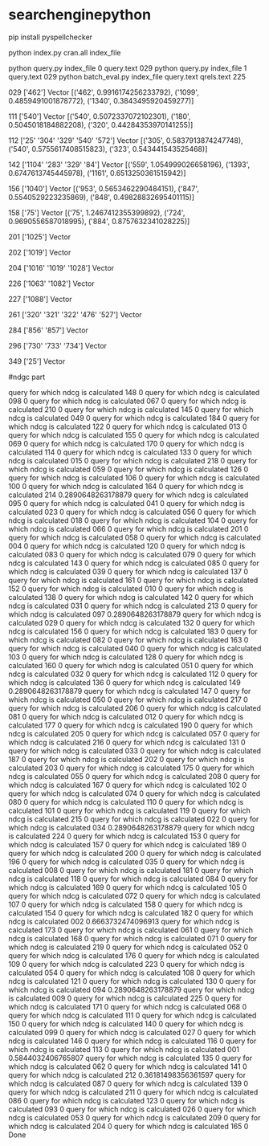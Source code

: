 # searchenginepython
pip install pyspellchecker

python index.py cran.all index_file

python query.py index_file 0 query.text 029
python query.py index_file 1 query.text 029
python batch_eval.py index_file query.text qrels.text 225

029
['462'] Vector [('462', 0.9916174256233792), ('1099', 0.4859491001878772), ('1340', 0.3843495920459277)]

111
['540'] Vector [('540', 0.5072337072102301), ('180', 0.5045018184882208), ('320', 0.44284353970141255)]

112
['25' '304' '329' '540' '572']  Vector [('305', 0.5837913874247748), ('540', 0.5755617408515823), ('323', 0.543441543525468)]


142
['1104' '283' '329' '84'] Vector [('559', 1.054999026658196), ('1393', 0.6747613745445978), ('1161', 0.6513250361515942)]

156
['1040'] Vector [('953', 0.5653462290484151), ('847', 0.5540529223235869), ('848', 0.49828832695401115)]

158
['75'] Vector [('75', 1.2467412355399892), ('724', 0.9690556587018995), ('884', 0.8757632341028225)]

201
['1025'] Vector 

202
['1019'] Vector  

204
['1016' '1019' '1028'] Vector 

226
['1063' '1082'] Vector 

227
['1088'] Vector 

261
['320' '321' '322' '476' '527'] Vector 

284
['856' '857'] Vector 

296
['730' '733' '734'] Vector 

349
['25'] Vector 



#ndgc part 

query for which ndcg is calculated 148
0
query for which ndcg is calculated 098
0
query for which ndcg is calculated 067
0
query for which ndcg is calculated 210
0
query for which ndcg is calculated 145
0
query for which ndcg is calculated 049
0
query for which ndcg is calculated 184
0
query for which ndcg is calculated 122
0
query for which ndcg is calculated 013
0
query for which ndcg is calculated 155
0
query for which ndcg is calculated 069
0
query for which ndcg is calculated 170
0
query for which ndcg is calculated 114
0
query for which ndcg is calculated 133
0
query for which ndcg is calculated 015
0
query for which ndcg is calculated 218
0
query for which ndcg is calculated 059
0
query for which ndcg is calculated 126
0
query for which ndcg is calculated 106
0
query for which ndcg is calculated 100
0
query for which ndcg is calculated 164
0
query for which ndcg is calculated 214
0.2890648263178879
query for which ndcg is calculated 095
0
query for which ndcg is calculated 041
0
query for which ndcg is calculated 023
0
query for which ndcg is calculated 056
0
query for which ndcg is calculated 018
0
query for which ndcg is calculated 104
0
query for which ndcg is calculated 066
0
query for which ndcg is calculated 201
0
query for which ndcg is calculated 058
0
query for which ndcg is calculated 004
0
query for which ndcg is calculated 120
0
query for which ndcg is calculated 083
0
query for which ndcg is calculated 079
0
query for which ndcg is calculated 143
0
query for which ndcg is calculated 085
0
query for which ndcg is calculated 039
0
query for which ndcg is calculated 137
0
query for which ndcg is calculated 161
0
query for which ndcg is calculated 152
0
query for which ndcg is calculated 010
0
query for which ndcg is calculated 138
0
query for which ndcg is calculated 142
0
query for which ndcg is calculated 031
0
query for which ndcg is calculated 213
0
query for which ndcg is calculated 097
0.2890648263178879
query for which ndcg is calculated 029
0
query for which ndcg is calculated 132
0
query for which ndcg is calculated 156
0
query for which ndcg is calculated 183
0
query for which ndcg is calculated 082
0
query for which ndcg is calculated 163
0
query for which ndcg is calculated 040
0
query for which ndcg is calculated 103
0
query for which ndcg is calculated 128
0
query for which ndcg is calculated 160
0
query for which ndcg is calculated 051
0
query for which ndcg is calculated 032
0
query for which ndcg is calculated 112
0
query for which ndcg is calculated 136
0
query for which ndcg is calculated 149
0.2890648263178879
query for which ndcg is calculated 147
0
query for which ndcg is calculated 050
0
query for which ndcg is calculated 217
0
query for which ndcg is calculated 206
0
query for which ndcg is calculated 081
0
query for which ndcg is calculated 012
0
query for which ndcg is calculated 177
0
query for which ndcg is calculated 190
0
query for which ndcg is calculated 205
0
query for which ndcg is calculated 057
0
query for which ndcg is calculated 216
0
query for which ndcg is calculated 131
0
query for which ndcg is calculated 033
0
query for which ndcg is calculated 187
0
query for which ndcg is calculated 202
0
query for which ndcg is calculated 203
0
query for which ndcg is calculated 175
0
query for which ndcg is calculated 055
0
query for which ndcg is calculated 208
0
query for which ndcg is calculated 167
0
query for which ndcg is calculated 102
0
query for which ndcg is calculated 074
0
query for which ndcg is calculated 080
0
query for which ndcg is calculated 110
0
query for which ndcg is calculated 101
0
query for which ndcg is calculated 119
0
query for which ndcg is calculated 215
0
query for which ndcg is calculated 022
0
query for which ndcg is calculated 034
0.2890648263178879
query for which ndcg is calculated 224
0
query for which ndcg is calculated 153
0
query for which ndcg is calculated 157
0
query for which ndcg is calculated 189
0
query for which ndcg is calculated 200
0
query for which ndcg is calculated 196
0
query for which ndcg is calculated 035
0
query for which ndcg is calculated 008
0
query for which ndcg is calculated 181
0
query for which ndcg is calculated 118
0
query for which ndcg is calculated 084
0
query for which ndcg is calculated 169
0
query for which ndcg is calculated 105
0
query for which ndcg is calculated 072
0
query for which ndcg is calculated 107
0
query for which ndcg is calculated 158
0
query for which ndcg is calculated 154
0
query for which ndcg is calculated 182
0
query for which ndcg is calculated 002
0.6663732474096913
query for which ndcg is calculated 173
0
query for which ndcg is calculated 061
0
query for which ndcg is calculated 168
0
query for which ndcg is calculated 071
0
query for which ndcg is calculated 219
0
query for which ndcg is calculated 052
0
query for which ndcg is calculated 176
0
query for which ndcg is calculated 109
0
query for which ndcg is calculated 223
0
query for which ndcg is calculated 054
0
query for which ndcg is calculated 108
0
query for which ndcg is calculated 121
0
query for which ndcg is calculated 130
0
query for which ndcg is calculated 094
0.2890648263178879
query for which ndcg is calculated 009
0
query for which ndcg is calculated 225
0
query for which ndcg is calculated 171
0
query for which ndcg is calculated 068
0
query for which ndcg is calculated 111
0
query for which ndcg is calculated 150
0
query for which ndcg is calculated 140
0
query for which ndcg is calculated 099
0
query for which ndcg is calculated 027
0
query for which ndcg is calculated 146
0
query for which ndcg is calculated 116
0
query for which ndcg is calculated 113
0
query for which ndcg is calculated 001
0.5844032406765807
query for which ndcg is calculated 135
0
query for which ndcg is calculated 062
0
query for which ndcg is calculated 141
0
query for which ndcg is calculated 212
0.36181498356361597
query for which ndcg is calculated 087
0
query for which ndcg is calculated 139
0
query for which ndcg is calculated 211
0
query for which ndcg is calculated 086
0
query for which ndcg is calculated 123
0
query for which ndcg is calculated 093
0
query for which ndcg is calculated 026
0
query for which ndcg is calculated 053
0
query for which ndcg is calculated 209
0
query for which ndcg is calculated 204
0
query for which ndcg is calculated 165
0
Done